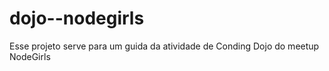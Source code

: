 # dojo--nodegirls
Esse projeto serve para um guida da atividade de Conding Dojo do meetup NodeGirls
